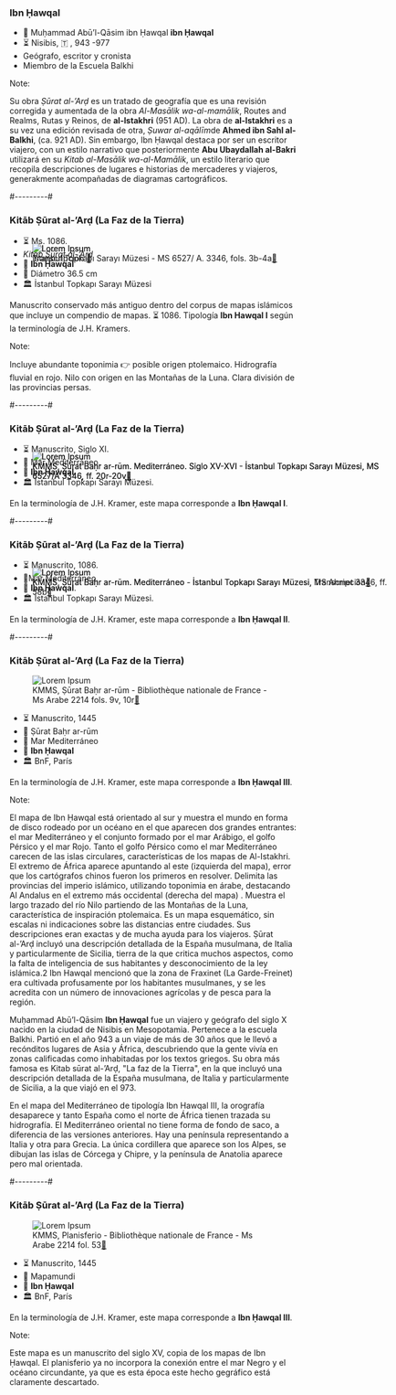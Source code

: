 ### Ibn Ḥawqal

* 👳 Muḥammad Abū’l-Qāsim ibn Ḥawqal **ibn Ḥawqal**
* ⏳ Nisibis, 🇹 , 943 -977
* Geógrafo, escritor y cronista
* Miembro de la Escuela Balkhi

Note:

Su obra *Ṣūrat al-’Arḍ* es un tratado de geografía que es una revisión corregida y aumentada de la obra *Al-Masālik wa-al-mamālik*, Routes and Realms, Rutas y Reinos, de **al-Istakhri** (951 AD). La obra de **al-Istakhri** es a su vez una edición revisada de otra, *Ṣuwar al-aqālīm*de **Ahmed ibn Sahl al-Balkhi**, (ca. 921 AD). Sin embargo, Ibn Ḥawqal destaca por ser un escritor viajero, con un estilo narrativo que posteriormente **Abu Ubaydallah al-Bakri** utilizará en su *Kitab al-Masālik wa-al-Mamālik*, un estilo literario que recopila descripciones de lugares e historias de mercaderes y viajeros, generakmente acompañadas de diagramas cartográficos.


#---------#


### Kitāb Ṣūrat al-’Arḍ (La Faz de la Tierra)

<div class="l-simple fragment fade-out" style="position:absolute;" data-fragment-index="0">
  <figure>
    <img class="full" style="max-height:60vh" data-src="images/islamic-map-ibnHawqal.jpg" alt="Lorem Ipsum">
    <figcaption>İstanbul Topkapı Sarayı Müzesi - MS 6527/ A. 3346, fols. 3b-4a<a href="http://www.myoldmaps.com/early-medieval-monographs/213-ibn-hawqals-world-map/213-ibn-hawqal.pdf" target="_blank">🔗</a></figcaption>
  </figure>
</div>
<div class="l-simple fragment fade-in" style="position:absolute;" data-fragment-index="0">
  <figure>
    <img class="full" style="max-height:60vh" data-src="images/islamic-map-ibnHawqal-trad.png" alt="Lorem Ipsum">
    <figcaption>Transcripción <a href="http://www.myoldmaps.com/early-medieval-monographs/213-ibn-hawqals-world-map/213-ibn-hawqal.pdf" target="_blank">🔗</a></figcaption>
  </figure>
</div>				
<div class="sidebarRight">
  <ul>
    <li>⏳ Ms. 1086.</li>
    <li><em>Kitāb Ṣūrat al-’Arḍ</em></li>
    <li>👳 <strong>Ibn Ḥawqal</strong></li>
    <li>📏 Diámetro 36.5 cm</li>
    <li>🏛 İstanbul Topkapı Sarayı Müzesi</li>
  </ul>
  <p>Manuscrito conservado más antiguo dentro del corpus de mapas islámicos que incluye un compendio de mapas. ⏳ 1086. Tipología <strong>Ibn Hawqal I</strong> según la terminología de J.H. Kramers.</p>
</div>

Note:

Incluye abundante toponimia 👉 posible origen ptolemaico. Hidrografía fluvial en rojo. Nilo con origen en las Montañas de la Luna. Clara división de las provincias persas.


#---------#


### Kitāb Ṣūrat al-’Arḍ (La Faz de la Tierra)

<div class="l-simple fragment fade-out" style="position:absolute;" data-fragment-index="0">
  <figure>
    <img class="full" style="max-height:65vh" data-src="images/islamic-map-ibnHawqal1-mediterraneo.jpg" alt="Lorem Ipsum">
    <figcaption>KMMS, Ṣūrat Baḥr ar-rūm. Mediterráneo. Siglo XV-XVI - İstanbul Topkapı Sarayı Müzesi, MS 6527/A 3346, ff. 20r-20v<a href="https://docplayer.es/23058626-Rebasando-los-pilares-de-hercules-el-estrecho-de-gibraltar-y-sus-ciudades-en-la-cartografia-historica.html" target="_blank">🔗</a></figcaption>
  </figure>
</div>
<div class="l-simple fragment fade-in" style="position:absolute;" data-fragment-index="0">
  <figure>
    <img class="full" style="max-height:65vh" data-src="images/islamic-map-ibnHawqal1-mediterraneo-trad.jpg" alt="Lorem Ipsum">
    <figcaption>KMMS, Ṣūrat Baḥr ar-rūm. Mediterráneo. Siglo XV-XVI - İstanbul Topkapı Sarayı Müzesi, MS 6527/A 3346, ff. 20r-20v<a href="https://docplayer.es/23058626-Rebasando-los-pilares-de-hercules-el-estrecho-de-gibraltar-y-sus-ciudades-en-la-cartografia-historica.html" target="_blank">🔗</a></figcaption>
  </figure>
</div>
<div class="sidebarRight">
  <ul>
    <li>⏳ Manuscrito, Siglo XI.</li>
    <li>📜 Mar Mediterráneo.</li>
    <li>👳 <strong>Ibn Ḥawqal</strong>.</li>
    <li>🏛 İstanbul Topkapı Sarayı Müzesi.</li>
  </ul>
  <p>En la terminología de J.H. Kramer, este mapa corresponde a <strong>Ibn Ḥawqal I</strong>.</p>
</div>


#---------#


### Kitāb Ṣūrat al-’Arḍ (La Faz de la Tierra)

<div class="l-simple fragment fade-out" style="position:absolute;" data-fragment-index="0">
  <figure>
    <img class="full" style="max-height:60vh" data-src="images/islamic-map-ibnHawqal2-mediterraneo.jpg" alt="Lorem Ipsum">
    <figcaption>KMMS, Ṣūrat Baḥr ar-rūm. Mediterráneo - İstanbul Topkapı Sarayı Müzesi, MS Ahmet 3346, ff. 58b<a href="https://journals.openedition.org/belgeo/8801?gathStatIcon=true&lang=en" target="_blank">🔗</a></figcaption>
  </figure>
</div>
<div class="l-simple fragment fade-in" style="position:absolute;" data-fragment-index="0">
  <figure>
    <img class="full" style="max-height:60vh" data-src="images/islamic-map-ibnHawqal2-mediterraneo-trad.jpg" alt="Lorem Ipsum">
    <figcaption>KMMS, Ṣūrat Baḥr ar-rūm. Mediterráneo - İstanbul Topkapı Sarayı Müzesi, Transcripción<a href="https://journals.openedition.org/belgeo/8801?gathStatIcon=true&lang=en" target="_blank">🔗</a></figcaption>
  </figure>
</div>
<div class="sidebarRight">
  <ul>
    <li>⏳ Manuscrito, 1086.</li>
    <li>📜Mar Mediterráneo.</li>
    <li>👳 <strong>Ibn Ḥawqal</strong>.</li>
    <li>🏛 İstanbul Topkapı Sarayı Müzesi.</li>
  </ul>
  <p>En la terminología de J.H. Kramer, este mapa corresponde a <strong>Ibn Ḥawqal II</strong>.</p>
</div>


#---------#


### Kitāb Ṣūrat al-’Arḍ (La Faz de la Tierra)

<div class="l-simple">
  <figure>
    <img class="full" style="max-height:60vh" data-src="images/islamic-map-ibnHawqal3-mediterraneo.jpg" alt="Lorem Ipsum">
    <figcaption>KMMS, Ṣūrat Baḥr ar-rūm -  Bibliothèque nationale de France - Ms Arabe 2214 fols. 9v, 10r<a href="https://gallica.bnf.fr/ark:/12148/btv1b84061557/f77.item" target="_blank">🔗</a></figcaption>
  </figure>
</div>						
<div class="sidebarRight">
  <ul>
    <li>⏳ Manuscrito, 1445</li>
    <li>📜 Ṣūrat Baḥr ar-rūm</li>
    <li>📜 Mar Mediterráneo</li>
    <li>👳 <strong>Ibn Ḥawqal</strong></li>
    <li>🏛 BnF, París</li>
  </ul>
  <p>En la terminología de J.H. Kramer, este mapa corresponde a <strong>Ibn Ḥawqal III</strong>.</p>
</div>								


Note:

<p>
  El mapa de Ibn Ḥawqal está orientado al sur y muestra el mundo en forma de disco rodeado por un océano en el que aparecen dos grandes entrantes: el mar Mediterráneo y el conjunto formado por el mar Arábigo, el golfo Pérsico y el mar Rojo. Tanto el golfo Pérsico como el mar Mediterráneo carecen de las islas circulares, características de los mapas de Al-Istakhri. El extremo de África aparece apuntando al este (izquierda del mapa), error que los cartógrafos chinos fueron los primeros en resolver. Delimita las provincias del imperio islámico, utilizando toponimia en árabe, destacando Al Andalus en el extremo más occidental (derecha del mapa) . Muestra el largo trazado del río Nilo partiendo de las Montañas de la Luna, característica de inspiración ptolemaica. Es un mapa esquemático, sin escalas ni indicaciones sobre las distancias entre ciudades. Sus descripciones eran exactas y de mucha ayuda para los viajeros. Ṣūrat al-’Arḍ incluyó una descripción detallada de la España musulmana, de Italia y particularmente de Sicilia, tierra de la que critica muchos aspectos, como la falta de inteligencia de sus habitantes y desconocimiento de la ley islámica.2​ Ibn Hawqal mencionó que la zona de Fraxinet (La Garde-Freinet) era cultivada profusamente por los habitantes musulmanes, y se les acredita con un número de innovaciones agrícolas y de pesca para la región.
</p>
<p>
  Muḥammad Abū’l-Qāsim <strong>Ibn Ḥawqal</strong> fue un viajero y geógrafo del siglo X nacido en la ciudad de Nisibis en Mesopotamia. Pertenece a la escuela Balkhi. Partió en el año 943 a un viaje de más de 30 años que le llevó a recónditos lugares de Asia y África, descubriendo que la gente vivía en zonas calificadas como inhabitadas por los textos griegos. Su obra más famosa es Kitab sūrat al-’Arḍ, "La faz de la Tierra", en la que incluyó una descripción detallada de la España musulmana, de Italia y particularmente de Sicilia, a la que viajó en el 973.
</p>
<p>
  En el mapa del Mediterráneo de tipología Ibn Hawqal III, la orografía desaparece y tanto España como el norte de África tienen trazada su hidrografía. El Mediterráneo oriental no tiene forma de fondo de saco, a diferencia de las versiones anteriores. Hay una península representando a Italia y otra para Grecia. La única cordillera que aparece son los Alpes, se dibujan las islas de Córcega y Chipre, y la península de Anatolia aparece pero mal orientada.
</p>


#---------#


### Kitāb Ṣūrat al-’Arḍ (La Faz de la Tierra)

<div class="l-simple">
  <figure>
    <img class="full" style="max-height:60vh" data-src="images/islamic-map-ibnHawqal3-planisferio.jpg" alt="Lorem Ipsum">
    <figcaption>KMMS, Planisferio -  Bibliothèque nationale de France - Ms Arabe 2214 fol. 53<a href="https://gallica.bnf.fr/ark:/12148/btv1b84061557" target="_blank">🔗</a></figcaption>
  </figure>
</div>						
<div class="sidebarRight">
  <ul>
    <li>⏳ Manuscrito, 1445</li>
    <li>📜 Mapamundi</li>
    <li>👳 <strong>Ibn Ḥawqal</strong></li>
    <li>🏛 BnF, París</li>
  </ul>
  <p>En la terminología de J.H. Kramer, este mapa corresponde a <strong>Ibn Ḥawqal III</strong>.</p>
</div>

Note:

Este mapa es un manuscrito del siglo XV, copia de los mapas de Ibn Ḥawqal. El planisferio ya no incorpora la conexión entre el mar Negro y el océano circundante, ya que es esta época este hecho gegráfico está claramente descartado.

